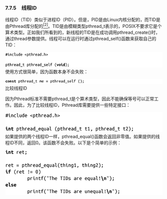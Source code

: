 ### 7.7.5　线程ID

线程ID（TID）类似于进程ID（PID）。但是，PID是由Linux内核分配的，而TID是由Pthread库分配的<a class="my_markdown" href="['#anchor72']"><sup class="my_markdown">[2]</sup></a>。TID是由模糊类型pthread_t表示的，POSIX不要求它是个算术类型。正如我们所看到的，新线程的TID是在成功调用pthread_create()时，通过thread参数提供。线程可以在运行时通过pthread_self()函数来获取自己的TID：



![305.png](../images/305.png)
使用方式很简单，因为函数本身不会失败：



![306.png](../images/306.png)
比较线程ID

因为Pthread标准不需要pthread_t是个算术类型，因此不能确保等号可以正常工作。因此，为了比较线程ID，Pthread库需要提供一些特定接口：



![307.png](../images/307.png)
如果提供的两个线程ID一样，pthread_equal()函数会返回非零值。如果提供的线程ID不同，返回0。该函数不会失败。以下是个简单的示例：



![308.png](../images/308.png)
